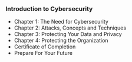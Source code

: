 ### Introduction to Cybersecurity 

+ Chapter 1: The Need for Cybersecurity
+ Chapter 2: Attacks, Concepts and Techniques
+ Chapter 3: Protecting Your Data and Privacy
+ Chapter 4: Protecting the Organization
+ Certificate of Completion
+ Prepare For Your Future
